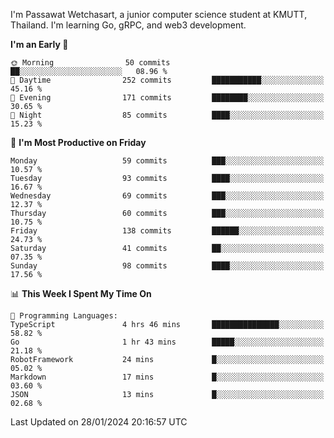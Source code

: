 
I'm Passawat Wetchasart, a junior computer science student at KMUTT, Thailand. I'm learning Go, gRPC, and web3 development.



<!--START_SECTION:waka-->
**I'm an Early 🐤** 

```text
🌞 Morning                50 commits          ██░░░░░░░░░░░░░░░░░░░░░░░   08.96 % 
🌆 Daytime                252 commits         ███████████░░░░░░░░░░░░░░   45.16 % 
🌃 Evening                171 commits         ████████░░░░░░░░░░░░░░░░░   30.65 % 
🌙 Night                  85 commits          ████░░░░░░░░░░░░░░░░░░░░░   15.23 % 
```
📅 **I'm Most Productive on Friday** 

```text
Monday                   59 commits          ███░░░░░░░░░░░░░░░░░░░░░░   10.57 % 
Tuesday                  93 commits          ████░░░░░░░░░░░░░░░░░░░░░   16.67 % 
Wednesday                69 commits          ███░░░░░░░░░░░░░░░░░░░░░░   12.37 % 
Thursday                 60 commits          ███░░░░░░░░░░░░░░░░░░░░░░   10.75 % 
Friday                   138 commits         ██████░░░░░░░░░░░░░░░░░░░   24.73 % 
Saturday                 41 commits          ██░░░░░░░░░░░░░░░░░░░░░░░   07.35 % 
Sunday                   98 commits          ████░░░░░░░░░░░░░░░░░░░░░   17.56 % 
```


📊 **This Week I Spent My Time On** 

```text
💬 Programming Languages: 
TypeScript               4 hrs 46 mins       ███████████████░░░░░░░░░░   58.82 % 
Go                       1 hr 43 mins        █████░░░░░░░░░░░░░░░░░░░░   21.18 % 
RobotFramework           24 mins             █░░░░░░░░░░░░░░░░░░░░░░░░   05.02 % 
Markdown                 17 mins             █░░░░░░░░░░░░░░░░░░░░░░░░   03.60 % 
JSON                     13 mins             █░░░░░░░░░░░░░░░░░░░░░░░░   02.68 % 
```


 Last Updated on 28/01/2024 20:16:57 UTC
<!--END_SECTION:waka-->

<!--
**markpassawat/markpassawat** is a ✨ _special_ ✨ repository because its `README.md` (this file) appears on your GitHub profile.

Here are some ideas to get you started:

- 🔭 I’m currently working on ...
- 🌱 I’m currently learning ...
- 👯 I’m looking to collaborate on ...
- 🤔 I’m looking for help with ...
- 💬 Ask me about ...
- 📫 How to reach me: ...
- 😄 Pronouns: He/Him
- ⚡ Fun fact: ...
-->

